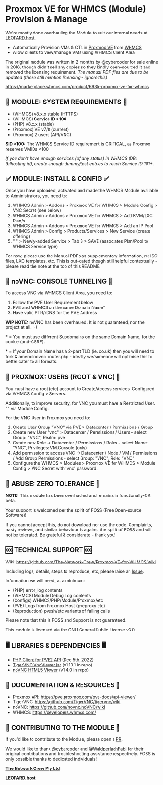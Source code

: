 # Proxmox VE for WHMCS (Module) Provision & Manage

We're mostly done overhauling the Module to suit our internal needs at [LEOPARD.host](https://leopard.host).

- Automatically Provision VMs & CTs in [Proxmox VE](https://proxmox.com/en/proxmox-ve/features) from [WHMCS](https://www.whmcs.com/tour/)
- Allow clients to view/manage VMs using WHMCS Client Area

The original module was written in 2 months by @cybercoder for sale online in 2016, though didn't sell any copies so they kindly open-sourced it and removed the licensing requirement. _The manual PDF files are due to be updated (these still mention licensing - ignore this)_

https://marketplace.whmcs.com/product/6935-proxmox-ve-for-whmcs

## 🎯 MODULE: SYSTEM REQUIREMENTS 🎯

- (WHMCS) v8.x.x stable (HTTPS)
- (WHMCS) **Service ID >100**
- (PHP) v8.x.x (stable)
- (Proxmox) VE v7/8 (current)
- (Proxmox) 2 users (API/VNC)

**SID >100:** The WHMCS Service ID requirement is CRITICAL, as Proxmox reserves VMIDs <100. 

_If you don't have enough services (of any status) in WHMCS (DB: tblhosting.id), create enough dummy/test entries to reach Service ID 101+._

## ✅ MODULE: INSTALL & CONFIG ✅

Once you have uploaded, activated and made the WHMCS Module available to Administrators, you need to:

1. WHMCS Admin > Addons > Proxmox VE for WHMCS > Module Config > VNC Secret (see below)
2. WHMCS Admin > Addons > Proxmox VE for WHMCS > Add KVM/LXC Plan/s
3. WHMCS Admin > Addons > Proxmox VE for WHMCS > Add an IP Pool
4. WHMCS Admin > Config > Products/Services > New Service (create offering)
5. " " > Newly-added Service > Tab 3 > SAVE (associates Plan/Pool to WHMCS Service type)

For now, please use the Manual PDFs as supplementary information, re: ISO files, LXC templates, etc. This is out-dated though still helpful contextually - please read the note at the top of this README.

## 🥽 noVNC: CONSOLE TUNNELING 🥽

To access VNC via WHMCS Client Area, you need to:

1. Follow the PVE User Requirement below
2. PVE and WHMCS on the same Domain Name*
3. Have valid PTR/rDNS for the PVE Address

**WIP NOTE:** noVNC has been overhauled. It is not guaranteed, nor the project at all. :-)

\* = You must use different Subdomains on the same Domain Name, for the cookie (anti-CSRF).

\* = If your Domain Name has a 2-part TLD (ie. co.uk) then you will need to fork & amend novnc_router.php - ideally we/someone will optimise this to better cater to all formats.

## 👥 PROXMOX: USERS (ROOT & VNC) 👥

You must have a root (etc) account to Create/Access services. Configured via WHMCS Config > Servers.

Additionally, to improve security, for VNC you must have a Restricted User. "" via Module Config.

For the VNC User in Proxmox you need to:
1. Create User Group "VNC" via PVE > Datacenter / Permissions / Group
2. Create new User "vnc" > Datacenter / Permissions / Users - select Group: "VNC", Realm: pve
3. Create new Role -> Datacenter / Permissions / Roles - select Name: "VNC", Privileges: VM.Console (only)
4. Add permission to access VNC -> Datacenter / Node / VM / Permissions / Add Group Permissions - select Group: "VNC", Role: "VNC"
5. Configure the WHMCS > Modules > Proxmox VE for WHMCS > Module Config > VNC Secret with 'vnc' password.

## 🤬 ABUSE: ZERO TOLERANCE 🤬

**NOTE:** This module has been overhauled and remains in functionally-OK beta. 

Your support is welcomed per the spirit of FOSS (Free Open-source Software)!

If you cannot accept this, do not download nor use the code. Complaints, nasty reviews, and similar behaviour is against the spirit of FOSS and will not be tolerated. Be grateful & considerate - thank you!

## 🆘 TECHNICAL SUPPORT 🆘

Wiki: https://github.com/The-Network-Crew/Proxmox-VE-for-WHMCS/wiki

Including logs, details, steps to reproduce, etc, please raise an [Issue](https://github.com/The-Network-Crew/Proxmox-VE-for-WHMCS/issues).

Information we will need, at a minimum:

- (PHP) error_log contents
- (WHMCS) Module Debug Log contents
- (Configs) WHMCS/PHP/Module/Proxmox/etc
- (PVE) Logs from Proxmox Host (pveproxy etc)
- (Reproduction) pvesh/etc variants of failing calls

Please note that this is FOSS and Support is not guaranteed.

This module is licensed via the GNU General Public License v3.0.

## 🖥️ LIBRARIES & DEPENDENCIES 🖥️

- [PHP Client for PVE2 API](https://github.com/CpuID/pve2-api-php-client) (Dec 5th, 2022)
- [TigerVNC VncViewer.jar](https://sourceforge.net/projects/tigervnc/files/stable/) (v1.13.1 in repo)
- [noVNC HTML5 Viewer](https://github.com/novnc/noVNC) (v1.4.0 in repo)

## 📄 DOCUMENTATION & RESOURCES 📄

- Proxmox API: https://pve.proxmox.com/pve-docs/api-viewer/
- TigerVNC: https://github.com/TigerVNC/tigervnc/wiki
- noVNC: https://github.com/novnc/noVNC/wiki
- WHMCS: https://developers.whmcs.com/

## 🎉 CONTRIBUTING TO THE MODULE 🎉

If you'd like to contribute to the Module, please open a [PR](https://github.com/The-Network-Crew/Proxmox-VE-for-WHMCS/pulls).

We would like to thank [@cybercoder](https://github.com/cybercoder/) and [@WaldperlachFabi](https://github.com/WaldperlachFabi) for their original contributions and troubleshooting assistance respectively. FOSS is only possible thanks to dedicated individuals!

**[The Network Crew Pty Ltd](https://thenetworkcrew.com.au)**

**[LEOPARD.host](https://leopard.host)**

